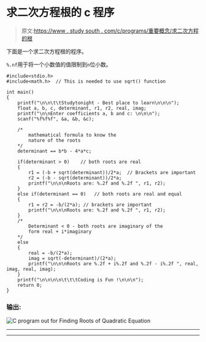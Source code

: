 # 求二次方程根的 c 程序

> 原文:[https://www . study south . com/c/programs/重要概念/求二次方程的根](https://www.studytonight.com/c/programs/important-concepts/finding-roots-of-quadratic-equation)

下面是一个求二次方程根的程序。

`%.nf`用于将一个小数值的值限制到`n`位小数。

```
#include<stdio.h>
#include<math.h>  // This is needed to use sqrt() function

int main()
{
    printf("\n\n\t\tStudytonight - Best place to learn\n\n\n");
    float a, b, c, determinant, r1, r2, real, imag;
    printf("\n\nEnter coefficients a, b and c: \n\n\n");
    scanf("%f%f%f", &a, &b, &c);

    /*
        mathematical formula to know the 
        nature of the roots
    */
    determinant == b*b - 4*a*c; 

    if(determinant > 0)    // both roots are real
    {
        r1 = (-b + sqrt(determinant))/2*a;  // Brackets are important
        r2 = (-b - sqrt(determinant))/2*a;
        printf("\n\n\nRoots are: %.2f and %.2f ", r1, r2);
    }
    else if(determinant == 0)   // both roots are real and equal
    {
        r1 = r2 = -b/(2*a); // brackets are important
        printf("\n\n\nRoots are: %.2f and %.2f ", r1, r2);
    }
    /*
        Determinant < 0 - both roots are imaginary of the 
        form real + i*imaginary
    */
    else
    {
        real = -b/(2*a);
        imag = sqrt(-determinant)/(2*a);
        printf("\n\n\nRoots are %.2f + i%.2f and %.2f - i%.2f ", real, imag, real, imag);
    }
    printf("\n\n\n\n\t\t\tCoding is Fun !\n\n\n");
    return 0;
}
```

### 输出:

![C program out for Finding Roots of Quadratic Equation](../Images/40793bc0595c1c5a911472073d165713.png)

* * *

* * *